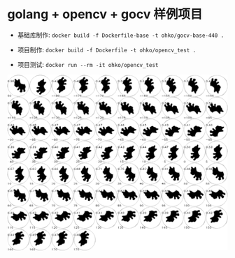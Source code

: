 # golang + opencv + gocv 样例项目

- 基础库制作: `docker build -f Dockerfile-base -t ohko/gocv-base-440 .`

- 项目制作: `docker build -f Dockerfile -t ohko/opencv_test .`

- 项目测试: `docker run --rm -it ohko/opencv_test`

![debug.png](debug.png)